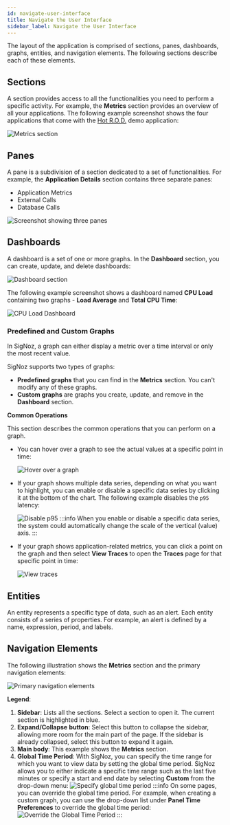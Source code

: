 ```yaml
---
id: navigate-user-interface
title: Navigate the User Interface
sidebar_label: Navigate the User Interface
---
```


The layout of the application is comprised of sections, panes, dashboards, graphs, entities, and navigation elements. The following sections describe each of these elements.

## Sections

A section provides access to all the functionalities you need to perform a specific activity. For example, the **Metrics** section provides an overview of all your applications. The following example screenshot shows the four applications that come with the [Hot R.O.D.](https://github.com/jaegertracing/jaeger/tree/main/examples/hotrod) demo application:

![Metrics section](/img/metrics-section-v0.6.2.png)

## Panes

A pane is a subdivision of a section dedicated to a set of functionalities. For example, the **Application Details** section contains three separate panes:

- Application Metrics
- External Calls
- Database Calls

![Screenshot showing three panes](/img/three-panes-v0.6.2.png)

## Dashboards

A dashboard is a set of one or more graphs. In the **Dashboard** section, you can create, update, and delete dashboards:

![Dashboard section](/img/dahsboard-section-v0.6.2.png)

The following example screenshot shows a dashboard named **CPU Load** containing two graphs - **Load Average** and **Total CPU Time**:

![CPU Load Dashboard](/img/cpu-load-v0.6.2.png)

### Predefined and Custom Graphs

In SigNoz, a graph can either display a metric over a time interval or only the most recent value. 

SigNoz supports two types of graphs:

- **Predefined graphs** that you can find in the **Metrics** section. You can't modify any of these graphs.
- **Custom graphs** are graphs you create, update, and remove in the **Dashboard** section.

**Common Operations**

This section describes the common operations that you can perform on a graph.

- You can hover over a graph to see the actual values at a specific point in time:

  ![Hover over a graph](/img/graph-hover-over-v0.6.2.png)

- If your graph shows multiple data series, depending on what you want to highlight, you can enable or disable a specific data series by clicking it at the bottom of the chart. The following example disables the `p95` latency:

  ![Disable p95](/img/disable-p95-v0.6.2.png)
  :::info
  When you enable or disable a specific data series, the system could automatically change the scale of the vertical (value) axis.
  :::

- If your graph shows application-related metrics, you can click a point on the graph and then select **View Traces** to open the **Traces** page for that specific point in time:

  ![View traces](/img/view-traces-v0.6.2.png)

## Entities

An entity represents a specific type of data, such as an alert. Each entity consists of a series of properties. For example, an alert is defined by a name, expression, period, and labels.

## Navigation Elements

The following illustration shows the **Metrics** section and the primary navigation elements:

![Primary navigation elements](/img/primary-navigation-elements-v0.6.2.png)

**Legend**:

1. **Sidebar**: Lists all the sections. Select a section to open it. The current section is highlighted in blue.
2. **Expand/Collapse** **button**: Select this button to collapse the sidebar, allowing more room for the main part of the page. If the sidebar is already collapsed, select this button to expand it again.
3. **Main body**: This example shows the **Metrics** section.
4. **Global Time Period**: With SigNoz, you can specify the time range for which you want to view data by setting the global time period. SigNoz allows you to either indicate a specific time range such as the last five minutes or specify a start and end date by selecting **Custom** from the drop-down menu:
    ![Specify global time period](/img/specify-global-time-period-v0.6.2.png)
  :::info
    On some pages, you can override the global time period. For example, when creating a custom graph, you can use the drop-down list under **Panel Time Preferences** to override the global time period:
  ![Override the Global Time Period](/img/override-global-time-period-v0.6.2.png)
  :::
